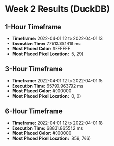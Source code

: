 # Week 2 Results (DuckDB)
## 1-Hour Timeframe
- **Timeframe:** 2022-04-01 12 to 2022-04-01 13
- **Execution Time:** 77512.881416 ms
- **Most Placed Color:** #FFFFFF
- **Most Placed Pixel Location:** (5, 29)

## 3-Hour Timeframe
- **Timeframe:** 2022-04-01 12 to 2022-04-01 15
- **Execution Time:** 65790.963792 ms
- **Most Placed Color:** #000000
- **Most Placed Pixel Location:** (0, 0)

## 6-Hour Timeframe
- **Timeframe:** 2022-04-01 12 to 2022-04-01 18
- **Execution Time:** 68831.865542 ms
- **Most Placed Color:** #000000
- **Most Placed Pixel Location:** (859, 766)